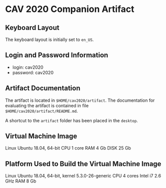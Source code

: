 CAV 2020 Companion Artifact
===========================


Keyboard Layout
---------------

The keyboard layout is initially set to `en_US`.


Login and Password Information
------------------------------

* login: cav2020
* password: cav2020


Artifact Documentation
----------------------

The artifact is located in `$HOME/cav2020/artifact`. The documentation for
evaluating the artifact is contained in file `$HOME/cav2020/artifact/README.md`.

A shortcut to the `artifact` folder has been placed in the `desktop`.


Virtual Machine Image
---------------------

Linux Ubuntu 18.04, 64-bit
CPU 1 core
RAM 4 Gb
DISK 25 Gb


Platform Used to Build the Virtual Machine Image
------------------------------------------------

Linux Ubuntu 18.04, 64-bit, kernel 5.3.0-26-generic
CPU 4 cores Intel i7 2.6 GHz
RAM 8 Gb
